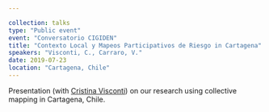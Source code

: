 ```yaml
---

collection: talks
type: "Public event"
event: "Conversatorio CIGIDEN"
title: "Contexto Local y Mapeos Participativos de Riesgo in Cartagena"
speakers: "Visconti, C., Carraro, V."
date: 2019-07-23
location: "Cartagena, Chile"
---
```


Presentation (with [Cristina Visconti](https://www.researchgate.net/profile/Cristina_Visconti2)) on our research using collective mapping in Cartagena, Chile. 
